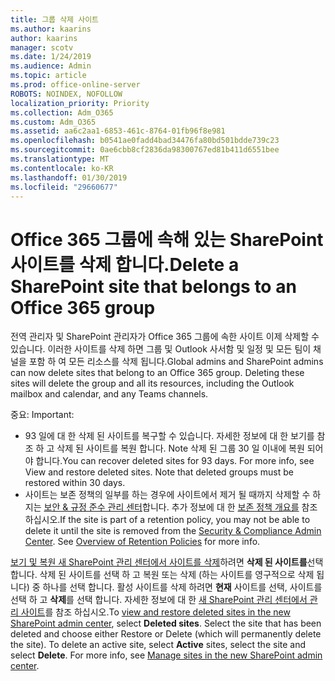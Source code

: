 ```yaml
---
title: 그룹 삭제 사이트
ms.author: kaarins
author: kaarins
manager: scotv
ms.date: 1/24/2019
ms.audience: Admin
ms.topic: article
ms.prod: office-online-server
ROBOTS: NOINDEX, NOFOLLOW
localization_priority: Priority
ms.collection: Adm_O365
ms.custom: Adm_O365
ms.assetid: aa6c2aa1-6853-461c-8764-01fb96f8e981
ms.openlocfilehash: b0541ae0fadd4bad34476fa80bd501bdde739c23
ms.sourcegitcommit: 0ae6cbb8cf2836da98300767ed81b411d6551bee
ms.translationtype: MT
ms.contentlocale: ko-KR
ms.lasthandoff: 01/30/2019
ms.locfileid: "29660677"
---
```

# <a name="delete-a-sharepoint-site-that-belongs-to-an-office-365-group"></a><span data-ttu-id="06f84-102">Office 365 그룹에 속해 있는 SharePoint 사이트를 삭제 합니다.</span><span class="sxs-lookup"><span data-stu-id="06f84-102">Delete a SharePoint site that belongs to an Office 365 group</span></span>

<span data-ttu-id="06f84-p101">전역 관리자 및 SharePoint 관리자가 Office 365 그룹에 속한 사이트 이제 삭제할 수 있습니다. 이러한 사이트를 삭제 하면 그룹 및 Outlook 사서함 및 일정 및 모든 팀이 채널을 포함 하 여 모든 리소스를 삭제 됩니다.</span><span class="sxs-lookup"><span data-stu-id="06f84-p101">Global admins and SharePoint admins can now delete sites that belong to an Office 365 group. Deleting these sites will delete the group and all its resources, including the Outlook mailbox and calendar, and any Teams channels.</span></span>
  
<span data-ttu-id="06f84-105">중요: </span><span class="sxs-lookup"><span data-stu-id="06f84-105">Important:</span></span>
- <span data-ttu-id="06f84-p102">93 일에 대 한 삭제 된 사이트를 복구할 수 있습니다. 자세한 정보에 대 한 보기를 참조 하 고 삭제 된 사이트를 복원 합니다. Note 삭제 된 그룹 30 일 이내에 복원 되어야 합니다.</span><span class="sxs-lookup"><span data-stu-id="06f84-p102">You can recover deleted sites for 93 days. For more info, see View and restore deleted sites. Note that deleted groups must be restored within 30 days.</span></span> 
- <span data-ttu-id="06f84-p103">사이트는 보존 정책의 일부를 하는 경우에 사이트에서 제거 될 때까지 삭제할 수 하지는 [보안 &amp; 규정 준수 관리 센터](https://protection.office.com/?rfr=AdminCenter#/retention)합니다. 추가 정보에 대 한 [보존 정책 개요를](https://docs.microsoft.com/office365/securitycompliance/retention-policies#content-in-onedrive-accounts-and-sharepoint-sites) 참조 하십시오.</span><span class="sxs-lookup"><span data-stu-id="06f84-p103">If the site is part of a retention policy, you may not be able to delete it until the site is removed from the [Security &amp; Compliance Admin Center](https://protection.office.com/?rfr=AdminCenter#/retention). See [Overview of Retention Policies](https://docs.microsoft.com/office365/securitycompliance/retention-policies#content-in-onedrive-accounts-and-sharepoint-sites) for more info.</span></span> 
  
<span data-ttu-id="06f84-p104">[보기 및 복원 새 SharePoint 관리 센터에서 사이트를 삭제](https://docs.microsoft.com/sharepoint/view-and-restore-deleted-sites-in-new-admin-center)하려면 **삭제 된 사이트를**선택 합니다. 삭제 된 사이트를 선택 하 고 복원 또는 삭제 (하는 사이트를 영구적으로 삭제 됩니다) 중 하나를 선택 합니다. 활성 사이트를 삭제 하려면 **현재** 사이트를 선택, 사이트를 선택 하 고 **삭제**를 선택 합니다. 자세한 정보에 대 한 [새 SharePoint 관리 센터에서 관리 사이트](https://docs.microsoft.com/sharepoint/manage-sites-in-new-admin-center)를 참조 하십시오.</span><span class="sxs-lookup"><span data-stu-id="06f84-p104">To [view and restore deleted sites in the new SharePoint admin center](https://docs.microsoft.com/sharepoint/view-and-restore-deleted-sites-in-new-admin-center), select **Deleted sites**. Select the site that has been deleted and choose either Restore or Delete (which will permanently delete the site). To delete an active site, select **Active** sites, select the site and select **Delete**. For more info, see [Manage sites in the new SharePoint admin center](https://docs.microsoft.com/sharepoint/manage-sites-in-new-admin-center).</span></span>
  

